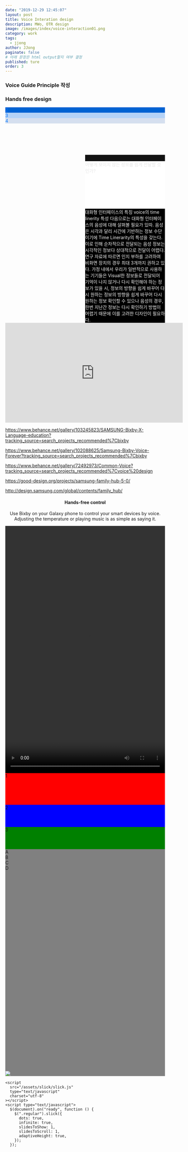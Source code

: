 ```yaml
---
date: "2019-12-29 12:45:07"
layout: post
title: Voice Interation design
description: MWo, OTR design
image: /images/index/voice-interaction01.png
category: work
tags:
  - jjong
author: JJong
paginate: false
# 아래 문장은 html output할지 여부 결정
published: ture
order: 3
---
```


<h3>Voice Guide Principle 작성</h3>
<h3>Hands free design</h3>
<head>
  <link rel="stylesheet" type="text/css" href="/assets/slick/slick.css" />
  <link rel="stylesheet" type="text/css" href="/assets/slick/slick-theme.css" />

  <style>
    .container1 {
      display: -webkit-flex;
          display: flex;
          -webkit-flex-flow: row wrap;
          flex-flow: row wrap;

          max-width: 50rem;
          box-sizing: border-box;
          min-height: 150px;
          min-width: 150px;
          display: block;
    }
    .container3 {
          display: -webkit-flex;
          display: flex;
          -webkit-flex-flow: row wrap;
          flex-flow: row wrap;

          max-width: 50rem;
          box-sizing: border-box;
          min-height: 150px;
          min-width: 150px;
        }
        .f1, .f2, .f3{
          box-sizing: border-box;
          min-height: 150px;
          min-width: 150px;
          display: block;
        }

        @media (max-width: 768px){
          .f1, .f2, .f3{
              width: 100%;
            }
        }
        @media screen and (min-width: 768px) and (max-width: 1024px){
          .f1 {
            width: 50%;
           }

          .f4 {
            width: 50%;
            }
          }
          .container3{
            max-width: 50rem;
            margin-left: auto;
            margin-right: auto;
            }
        }
         @media (min-width: 1024px) {
           .f1 {
            width: 50%;
           }
           .f2 {
            width: 50%;
           }
          .f3 {
            width: 100%;
            }
          .container3{
            max-width: 50rem;
            margin-left: auto;
            margin-right: auto;
            }
         }
  </style>
</head>
<body>

<div class="container1" style="color: rgb(0, 119, 255); ">
  <div class="d1" style="background-color: #003476;">
    <div class="d2" style="background-color: #0062d2;">2
    </div>
    <div class="d3" style="background-color: #b4d2f7;">3
    </div>
  
  </div>
  <div class="d4" style="background-color: #d5dfef;">
    4
  </div>
</div>

<div class="container3" style="color: #EEEEEE; ">
  <div class="f1" style="background-image: url('/images/04.png');"></div>
  <div class="f4" style="background-color: #121212;">
    <div class="f2" style="background-color: #ffffff;"><h4>어떻게 보이지 않는 정보를 쉽게 전달할 것 인가?</h4>
    </div>
    <div class="f3" style="background-color: #000000;">
      대화형 인터페이스의 특징
      voice의 time linerity 특성
      다음으로는 대화형 인터페이스의 음성에 대해 살펴볼 필요가 있따. 음성은 시각과 달리 시간에 기반하는 정보 수단이기에 Time Linerarity의 특성을 갖는다. 이로 인해 순차적으로 전달되는 음성 정보는 시각적인 정보다 상대적으로 전달이 어렵다. 연구 자료에 따르면 인지 부하를 고려하여 비화면 장치의 경우 최대 3개까지 권하고 있다. 가정 내에서 우리가 일반적으로 사용하는 기기들은 Visual한 정보들로 전달되어 기억이 나지 않거나 다시 확인해야 하는 정보가 있을 시, 정보의 방향을 쉽게 바꾸어 다시 원하는 정보의 방향을 쉽게 바꾸어 다시 원하는 정보 확인할 수 있으나 음성의 경우, 한번 지난간 정보는 다시 확인하기 방법이 어렵기 때문에 이를 고려한 디자인이 필요하다.
    </div>
  </div>
</div>

<iframe width="560" height="315" src="https://www.youtube.com/embed/3LwJQt_uIX4" frameborder="0" allow="accelerometer; autoplay; clipboard-write; encrypted-media; gyroscope; picture-in-picture" allowfullscreen></iframe>

https://www.behance.net/gallery/103245823/SAMSUNG-Bixby-X-Language-education?tracking_source=search_projects_recommended%7Cbixby

https://www.behance.net/gallery/102088625/Samsung-Bixby-Voice-Forever?tracking_source=search_projects_recommended%7Cbixby

https://www.behance.net/gallery/72492973/Common-Voice?tracking_source=search_projects_recommended%7Cvoice%20design

https://good-design.org/projects/samsung-family-hub-5-0/

http://design.samsung.com/global/contents/family_hub/

<div class="text_box" style="text-align: center;">
  <h4>Hands-free control</h4>
  <p>Use Bixby on your Galaxy phone to control your smart devices by voice.
Adjusting the temperature or playing music is as simple as saying it.</p>
  <video width="100%" height="20%" controls>
  <source src="https://images.samsung.com/is/content/samsung/assets/us/smart-things/mobile/P6_Smart-Home-PFS_Bixby_M.mp4" type="video/mp4">
  </video>
</div>

<section class="regular slider" style=" background-color: gray">
  <div>
    <div style="width: 100%; height: 100px; background: red">1</div>
    <div style="width: 100%; height: 70px; background: blue">2</div>
    <div style="width: 100%; height: 70px; background: green">3</div>
  </div>
  <div>
    <div class="container" style="height: 700px">
      <div class="item">A</div>
      <div class="item">B</div>
      <div class="item">C</div>
      <div class="item">D</div>
    </div>
  </div>
  
   
  <div>
    <img src="http://placehold.it/350x300?text=6" />
  </div>
</section>

<script
      src="https://code.jquery.com/jquery-2.2.0.min.js"
      type="text/javascript"
    ></script>

    <script
      src="/assets/slick/slick.js"
      type="text/javascript"
      charset="utf-8"
    ></script>
    <script type="text/javascript">
      $(document).on("ready", function () {
        $(".regular").slick({
          dots: true,
          infinite: true,
          slidesToShow: 1,
          slidesToScroll: 1,
          adaptiveHeight: true,
        });
      });

</script>
</body>
